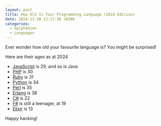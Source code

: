 ```yaml
---
layout: post
title: How Old Is Your Programming Language (2024 Edition)
date: 2024-11-30 12:17:58 +0300
categories:
  - Epiphanies
  - Languages
---
```


Ever wonder how old your favourite language is? You might be surprised!

Here are their ages as at 2024

  * [JavaScript](https://en.wikipedia.org/wiki/JavaScript) is 29, and so is Java
  * [PHP](https://en.wikipedia.org/wiki/PHP) is 30
  * [Ruby](https://en.wikipedia.org/wiki/Ruby_(programming_language)) is 31
  * [Python](https://en.wikipedia.org/wiki/Python_(programming_language)) is 34
  * [Perl](https://en.wikipedia.org/wiki/F_Sharp_(programming_language)) is 35
  * [Erlang](https://en.wikipedia.org/wiki/Erlang_(programming_language)) is 38
  * [C#](https://en.wikipedia.org/wiki/C_Sharp_(programming_language)#Versions) is 22
  * [F#](https://en.wikipedia.org/wiki/F_Sharp_(programming_language)) is still a teenager, at 19
  * [Elixir](https://en.wikipedia.org/wiki/Elixir_(programming_language)) is 13

Happy hacking!
